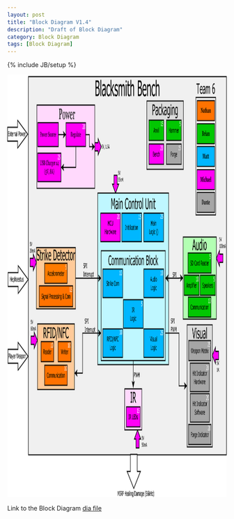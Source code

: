 ```yaml
---
layout: post
title: "Block Diagram V1.4"
description: "Draft of Block Diagram"
category: Block Diagram
tags: [Block Diagram]
---
```

{% include JB/setup %}

<img src="\assets\BlockDiagram\BlockDiagramV1.4.png" width="1280" height="969">

Link to the Block Diagram [dia file](\assets\BlockDiagram\BlockDiagramV1.4.dia)